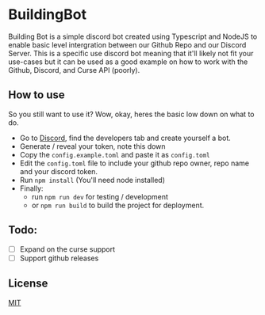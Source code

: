 # BuildingBot
Building Bot is a simple discord bot created using Typescript and NodeJS to enable basic level intergration between our Github Repo and our Discord Server. This is a specific use discord bot meaning that it'll likely not fit your use-cases but it can be used as a good example on how to work with the Github, Discord, and Curse API (poorly).

## How to use
So you still want to use it? Wow, okay, heres the basic low down on what to do.

- Go to [Discord](discord.com), find the developers tab and create yourself a bot.
- Generate / reveal your token, note this down
- Copy the `config.example.toml` and paste it as `config.toml`
- Edit the `config.toml` file to include your github repo owner, repo name and your discord token.
- Run `npm install` (You'll need node installed)
- Finally: 
    - run `npm run dev` for testing / development
    - or `npm run build` to build the project for deployment.

## Todo: 
- [ ] Expand on the curse support
- [ ] Support github releases

## License
[MIT](LICENSE)
